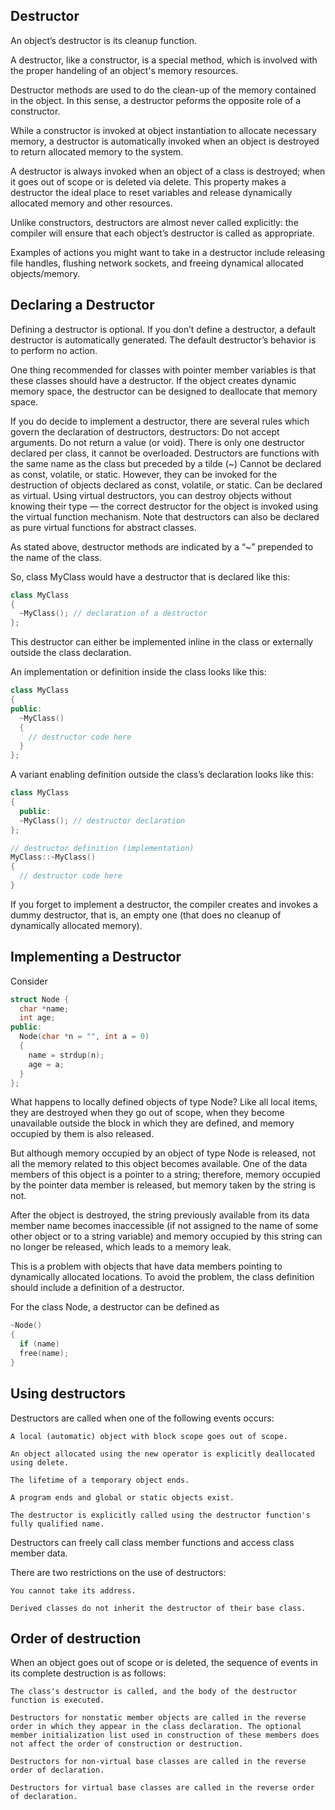 ## Destructor
An object’s destructor is its cleanup function.

A destructor, like a constructor, is a special method, which is involved with the proper handeling of an object's memory resources.

Destructor methods are used to do the clean-up of the memory contained in the object. In this sense, a destructor peforms the opposite role of a constructor.

While a constructor is invoked at object instantiation to allocate necessary memory, a destructor is automatically invoked when an object is destroyed to return allocated memory to the system.

A destructor is always invoked when an object of a class is destroyed; when it goes out of scope or is deleted via delete. This property makes a destructor the ideal place to reset variables and release dynamically allocated memory and other resources.

Unlike constructors, destructors are almost never called explicitly: the compiler will ensure that each object’s destructor is called as appropriate.

Examples of actions you might want to take in a destructor include releasing file handles, flushing network sockets, and freeing dynamical allocated objects/memory.




## Declaring a Destructor

Defining a destructor is optional. If you don’t define a destructor, a default destructor is automatically generated. The default destructor’s behavior is to perform no action.

One thing recommended for classes with pointer member variables is that these
classes should have a destructor. If the object creates dynamic memory space, the destructor can be designed to deallocate that memory space.

If you do decide to implement a destructor, there are several rules which govern the declaration of destructors, destructors:
  Do not accept arguments.
  Do not return a value (or void).
  There is only one destructor declared per class, it cannot be overloaded.
  Destructors are functions with the same name as the class but preceded by a tilde (~)
  Cannot be declared as const, volatile, or static. However, they can be invoked for the destruction of objects declared as const, volatile, or static.
  Can be declared as virtual. Using virtual destructors, you can destroy objects without knowing their type — the correct destructor for the object is invoked using the virtual function mechanism. Note that destructors can also be declared as pure virtual functions for abstract classes.


As stated above, destructor methods are indicated by a “~” prepended to the name of the class.

So, class MyClass would have a destructor that is declared like this:

```cpp
class MyClass
{
  ~MyClass(); // declaration of a destructor
};
```

This destructor can either be implemented inline in the class or externally outside the class declaration.

An implementation or definition inside the class looks like this:

```cpp
class MyClass
{
public:
  ~MyClass()
  {
    // destructor code here
  }
};
```

A variant enabling definition outside the class’s declaration looks like this:

```cpp
class MyClass
{
  public:
  ~MyClass(); // destructor declaration
};

// destructor definition (implementation)
MyClass::~MyClass()
{
  // destructor code here
}
```

If you forget to implement a destructor, the compiler creates and invokes a dummy destructor, that is, an empty one (that does no cleanup of dynamically allocated memory).




## Implementing a Destructor

Consider

```cpp
struct Node {
  char *name;
  int age;
public:
  Node(char *n = "", int a = 0)
  {
    name = strdup(n);
    age = a;
  }
};
```

What happens to locally defined objects of type Node? Like all local items, they are destroyed when they go out of scope, when they become unavailable outside the block in which they are defined, and memory occupied by them is also released.

But although memory occupied by an object of type Node is released, not all the memory related to this object becomes available. One of the data members of this object is a pointer to a string; therefore, memory occupied by the pointer data member is released, but memory taken by the string is not.

After the object is destroyed, the string previously available from its data member name becomes inaccessible (if not assigned to the name of some other object or to a string variable) and memory occupied by this string can no longer be released, which leads to a memory leak.

This is a problem with objects that have data members pointing to dynamically allocated locations. To avoid the problem, the class definition should include a definition of a destructor.

For the class Node, a destructor can be defined as

```cpp
~Node()
{
  if (name)
  free(name);
}
```


## Using destructors

Destructors are called when one of the following events occurs:

    A local (automatic) object with block scope goes out of scope.

    An object allocated using the new operator is explicitly deallocated using delete.

    The lifetime of a temporary object ends.

    A program ends and global or static objects exist.

    The destructor is explicitly called using the destructor function's fully qualified name.

Destructors can freely call class member functions and access class member data.

There are two restrictions on the use of destructors:

    You cannot take its address.

    Derived classes do not inherit the destructor of their base class.



## Order of destruction

When an object goes out of scope or is deleted, the sequence of events in its complete destruction is as follows:

    The class's destructor is called, and the body of the destructor function is executed.

    Destructors for nonstatic member objects are called in the reverse order in which they appear in the class declaration. The optional member initialization list used in construction of these members does not affect the order of construction or destruction.

    Destructors for non-virtual base classes are called in the reverse order of declaration.

    Destructors for virtual base classes are called in the reverse order of declaration.
